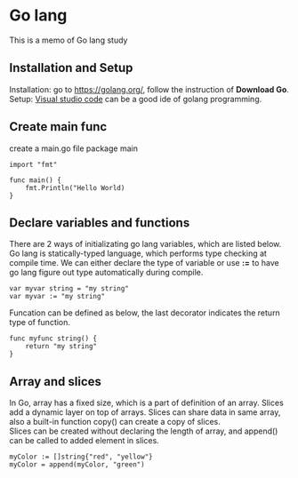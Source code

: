 # Go lang

This is a memo of Go lang study

## Installation and Setup

Installation: go to https://golang.org/, follow the instruction of **Download Go**.  
Setup: [Visual studio code][vscode link] can be a good ide of golang programming.  

[vscode link]: https://code.visualstudio.com

## Create main func

create a main.go file
package main

    import "fmt"

    func main() {
        fmt.Println("Hello World)
    }

## Declare variables and functions

There are 2 ways of initializating go lang variables, which are listed below. Go lang is statically-typed language, which performs type checking at compile time. We can either declare the type of variable or use **:=** to have go lang figure out type automatically during compile.  

    var myvar string = "my string"
    var myvar := "my string"

Funcation can be defined as below, the last decorator indicates the return type of function.  

    func myfunc string() {
        return "my string"
    }

## Array and slices

In Go, array has a fixed size, which is a part of definition of an array. Slices add a dynamic layer on top of arrays. Slices can share data in same array, also a built-in function copy() can create a copy of slices.  
Slices can be created without declaring the length of array, and append() can be called to added element in slices.  

    myColor := []string{"red", "yellow"}
    myColor = append(myColor, "green")
